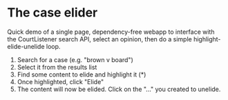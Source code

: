 # The case elider

Quick demo of a single page, dependency-free webapp to interface with the CourtListener search API, 
select an opinion, then do a simple highlight-elide-unelide loop.

1. Search for a case (e.g. "brown v board")
2. Select it from the results list
3. Find some content to elide and highlight it (*)
4. Once highlighted, click "Elide"
5. The content will now be elided. Click on the "..." you created to unelide.

